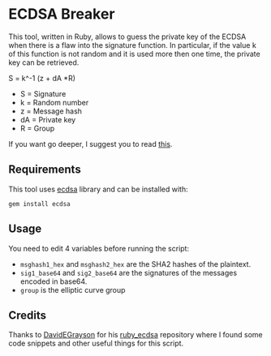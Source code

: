 # ECDSA Breaker
This tool, written in Ruby, allows to guess the private key of the ECDSA when there is a flaw into the signature function. In particular, if the value k of this function is not random and it is used more then one time, the private key can be retrieved.

S = k^-1 (z + dA *R)

- S = Signature
- k = Random number
- z = Message hash
- dA = Private key
- R = Group

If you want go deeper, I suggest you to read [this](http://kakaroto.homelinux.net/2012/01/how-the-ecdsa-algorithm-works/).

## Requirements
This tool uses [ecdsa](https://rubygems.org/gems/ecdsa) library and can be installed with:

`gem install ecdsa`

## Usage
You need to edit 4 variables before running the script:

- `msghash1_hex` and `msghash2_hex` are the SHA2 hashes of the plaintext.
- `sig1_base64` and `sig2_base64` are the signatures of the messages encoded in base64.
- `group` is the elliptic curve group

## Credits
Thanks to [DavidEGrayson](https://github.com/DavidEGrayson/) for his [ruby_ecdsa](https://github.com/DavidEGrayson/ruby_ecdsa) repository where I found some code snippets and other useful things for this script.
